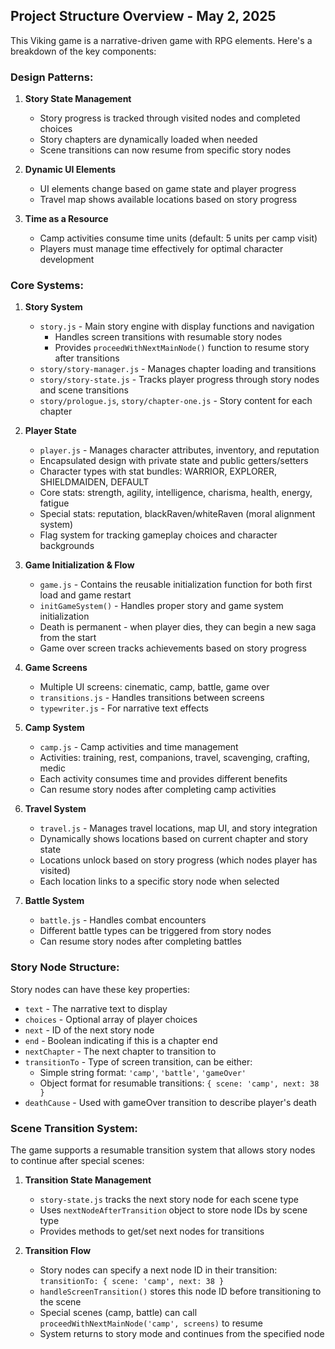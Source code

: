 ## Project Structure Overview - May 2, 2025

This Viking game is a narrative-driven game with RPG elements. Here's a breakdown of the key components:

### Design Patterns:

1. **Story State Management**
   - Story progress is tracked through visited nodes and completed choices
   - Story chapters are dynamically loaded when needed
   - Scene transitions can now resume from specific story nodes

2. **Dynamic UI Elements**
   - UI elements change based on game state and player progress
   - Travel map shows available locations based on story progress

3. **Time as a Resource**
   - Camp activities consume time units (default: 5 units per camp visit)
   - Players must manage time effectively for optimal character development

### Core Systems:

1. **Story System**
   - `story.js` - Main story engine with display functions and navigation
     - Handles screen transitions with resumable story nodes
     - Provides `proceedWithNextMainNode()` function to resume story after transitions
   - `story/story-manager.js` - Manages chapter loading and transitions
   - `story/story-state.js` - Tracks player progress through story nodes and scene transitions
   - `story/prologue.js`, `story/chapter-one.js` - Story content for each chapter

2. **Player State**
   - `player.js` - Manages character attributes, inventory, and reputation
   - Encapsulated design with private state and public getters/setters
   - Character types with stat bundles: WARRIOR, EXPLORER, SHIELDMAIDEN, DEFAULT
   - Core stats: strength, agility, intelligence, charisma, health, energy, fatigue
   - Special stats: reputation, blackRaven/whiteRaven (moral alignment system)
   - Flag system for tracking gameplay choices and character backgrounds

3. **Game Initialization & Flow**
   - `game.js` - Contains the reusable initialization function for both first load and game restart
   - `initGameSystem()` - Handles proper story and game system initialization
   - Death is permanent - when player dies, they can begin a new saga from the start
   - Game over screen tracks achievements based on story progress

4. **Game Screens**
   - Multiple UI screens: cinematic, camp, battle, game over
   - `transitions.js` - Handles transitions between screens
   - `typewriter.js` - For narrative text effects

5. **Camp System**
   - `camp.js` - Camp activities and time management
   - Activities: training, rest, companions, travel, scavenging, crafting, medic
   - Each activity consumes time and provides different benefits
   - Can resume story nodes after completing camp activities

6. **Travel System**
   - `travel.js` - Manages travel locations, map UI, and story integration
   - Dynamically shows locations based on current chapter and story state
   - Locations unlock based on story progress (which nodes player has visited)
   - Each location links to a specific story node when selected

7. **Battle System**
   - `battle.js` - Handles combat encounters
   - Different battle types can be triggered from story nodes
   - Can resume story nodes after completing battles

### Story Node Structure:

Story nodes can have these key properties:
- `text` - The narrative text to display
- `choices` - Optional array of player choices
- `next` - ID of the next story node
- `end` - Boolean indicating if this is a chapter end
- `nextChapter` - The next chapter to transition to
- `transitionTo` - Type of screen transition, can be either:
  - Simple string format: `'camp'`, `'battle'`, `'gameOver'`
  - Object format for resumable transitions: `{ scene: 'camp', next: 38 }`
- `deathCause` - Used with gameOver transition to describe player's death

### Scene Transition System:

The game supports a resumable transition system that allows story nodes to continue after special scenes:

1. **Transition State Management**
   - `story-state.js` tracks the next story node for each scene type
   - Uses `nextNodeAfterTransition` object to store node IDs by scene type
   - Provides methods to get/set next nodes for transitions

2. **Transition Flow**
   - Story nodes can specify a next node ID in their transition: `transitionTo: { scene: 'camp', next: 38 }`
   - `handleScreenTransition()` stores this node ID before transitioning to the scene
   - Special scenes (camp, battle) can call `proceedWithNextMainNode('camp', screens)` to resume
   - System returns to story mode and continues from the specified node
